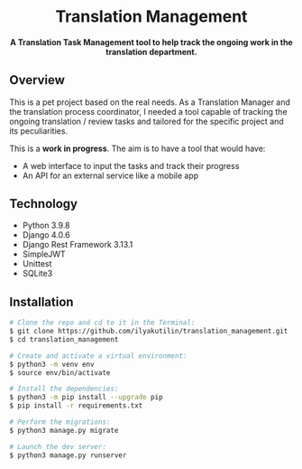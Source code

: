 <h1 align="center">
    Translation Management
</h1>

<h4 align="center">A Translation Task Management tool to help track the ongoing work in the translation department.</h4>

## Overview

This is a pet project based on the real needs. As a Translation Manager and the translation process coordinator, I needed a tool capable of tracking the ongoing translation / review tasks and tailored for the specific project and its peculiarities.

This is a **work in progress**. The aim is to have a tool that would have:

- A web interface to input the tasks and track their progress
- An API for an external service like a mobile app

## Technology

-   Python 3.9.8
-   Django 4.0.6
-   Django Rest Framework 3.13.1
-   SimpleJWT
-   Unittest
-   SQLite3

## Installation

```bash
# Clone the repo and cd to it in the Terminal:
$ git clone https://github.com/ilyakutilin/translation_management.git
$ cd translation_management

# Create and activate a virtual environment:
$ python3 -m venv env
$ source env/bin/activate

# Install the dependencies:
$ python3 -m pip install --upgrade pip
$ pip install -r requirements.txt

# Perform the migrations:
$ python3 manage.py migrate

# Launch the dev server:
$ python3 manage.py runserver
```


